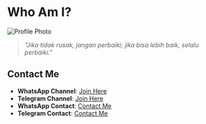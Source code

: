 # Who Am I?

![Profile Photo](https://telegra.ph/file/5edaf35eb9ea2c9b4d6f5.png)

> *"Jika tidak rusak, jangan perbaiki; jika bisa lebih baik, selalu perbaiki."*

## Contact Me

- **WhatsApp Channel**: [Join Here](https://whatsapp.com/channel/0029Vak5xvj7YSdBOhdL2a18)
- **Telegram Channel**: [Join Here](tidaksedia)
- **WhatsApp Contact**: [Contact Me](https://wa.me/6283139073473)
- **Telegram Contact**: [Contact Me](https://delzzzzzzzzzzzz.t.me)
